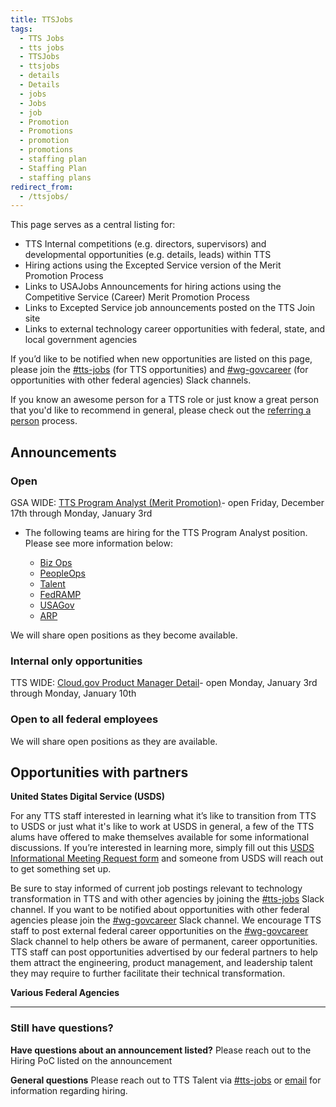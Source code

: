 ```yaml
---
title: TTSJobs
tags:
  - TTS Jobs
  - tts jobs
  - TTSJobs
  - ttsjobs
  - details
  - Details
  - jobs
  - Jobs
  - job
  - Promotion
  - Promotions
  - promotion
  - promotions
  - staffing plan
  - Staffing Plan
  - staffing plans
redirect_from:
  - /ttsjobs/
---
```


This page serves as a central listing for:

- TTS Internal competitions (e.g. directors, supervisors) and developmental opportunities (e.g. details, leads) within TTS
- Hiring actions using the Excepted Service version of the Merit Promotion Process
- Links to USAJobs Announcements for hiring actions using the Competitive Service (Career) Merit Promotion Process
- Links to Excepted Service job announcements posted on the TTS Join site
- Links to external technology career opportunities with federal, state, and local government agencies

If you’d like to be notified when new opportunities are listed on this page, please join the [\#tts-jobs](https://gsa-tts.slack.com/messages/tts-jobs/) (for TTS opportunities) and [\#wg-govcareer](https://gsa-tts.slack.com/messages/wg-govcareer) (for opportunities with other federal agencies) Slack channels.

If you know an awesome person for a TTS role or just know a great person that you'd like to recommend in general, please check out the [referring a person]({{site.baseurl}}/office-of-operations/talent/#referring-a-person) process.

## Announcements

### Open

GSA WIDE: [TTS Program Analyst (Merit Promotion)](https://www.usajobs.gov/job/627581800)- open Friday, December 17th through Monday, January 3rd

- The following teams are hiring for the TTS Program Analyst position. Please see more information below:

  - [Biz Ops](https://docs.google.com/document/d/18YUf-mSObwwq3vMGhCEI7s30_gGS_YXBsYG9r34ifOo/edit)
  - [PeopleOps](https://docs.google.com/document/d/1DOT7vRBG2ZYUCnfPdkc065qS-oLWAK_c1NveWsKsQ9k/edit)
  - [Talent](https://docs.google.com/document/d/1rMyoeB7tU-OhELUPhCV6tGjsxthQLQy4nu1ptjdqIOU/edit)
  - [FedRAMP](https://docs.google.com/document/d/1WWgs5y6U0lyzQshLVNy6lIw1ifEo7smy1Ojrc_DnhC8/edit)
  - [USAGov](https://docs.google.com/document/d/1bAShuvGBFOCdtGg82kON2vBblOWhuvyCr58QNrflUMA/edit)
  - [ARP](https://docs.google.com/document/d/1wLTwyWauzPFMcu8yVM9UWZsZwWS1E4YU7mBei-WUmQA/edit)

We will share open positions as they become available.

### Internal only opportunities

TTS WIDE: [Cloud.gov Product Manager Detail](https://docs.google.com/document/d/1uKCtmbsN-lkvHKU9jeMpkxYL6muAxitMwKICgM04fTE/edit)- open Monday, January 3rd through Monday, January 10th



### Open to all federal employees

We will share open positions as they are available.

## Opportunities with partners

**United States Digital Service (USDS)**

For any TTS staff interested in learning what it’s like to transition from TTS to USDS or just what it's like to work at USDS in general, a few of the TTS alums have offered to make themselves available for some informational discussions. If you’re interested in learning more, simply fill out this [USDS Informational Meeting Request form](https://docs.google.com/forms/d/e/1FAIpQLSfzbkhF6ahHv8-mu3BOpl6l7qg_kVyHuGUpDMcA-cPW60BfoQ/viewform?usp=sf_link) and someone from USDS will reach out to get something set up.

Be sure to stay informed of current job postings relevant to technology transformation in TTS and with other agencies by joining the [\#tts-jobs](https://gsa-tts.slack.com/messages/tts-jobs/) Slack channel. If you want to be notified about opportunities with other federal agencies please join the [\#wg-govcareer](https://gsa-tts.slack.com/messages/wg-govcareer) Slack channel. We encourage TTS staff to post external federal career opportunities on the [\#wg-govcareer](https://gsa-tts.slack.com/messages/wg-govcareer) Slack channel to help others be aware of permanent, career opportunities. TTS staff can post opportunities advertised by our federal partners to help them attract the engineering, product management, and leadership talent they may require to further facilitate their technical transformation.

**Various Federal Agencies**

---

### Still have questions?

**Have questions about an announcement listed?** Please reach out to the Hiring PoC listed on the announcement

**General questions** Please reach out to TTS Talent via [\#tts-jobs](https://gsa-tts.slack.com/messages/tts-jobs/) or [email](mailto:tts-talentteam@gsa.gov) for information regarding hiring.
